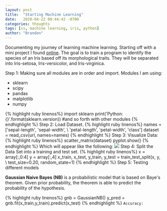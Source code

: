 ```yaml
---
layout: post
title:  "Starting Machine Learning"
date:   2020-04-22 00:44:42 -0700
categories: thoughts
tags: [cs, machine learning, iris, python]
author: "Brandon"
---
```

Documenting my journey of learning machine learning. Starting off with a mini project I found <a href = "https://machinelearningmastery.com/machine-learning-in-python-step-by-step/">online</a>. The goal is to train a program to identify the species of an Iris based off its morphological traits. They will be separated into Iris-setosa, Iris-versicolor, and Iris-virginica.

Step 1: Making sure all modules are in order and import. Modules I am using:
<ul>
<li>sklearn</li>
<li>scipy</li>
<li>pandas</li>
<li>matplotlib</li>
<li>numpy</li>
</ul>
{% highlight ruby linenos%}
import sklearn
print('Python: {}'.format(sklearn.version))
#and so forth with other modules
{% endhighlight %}
Step 2: Load Dataset.
{% highlight ruby linenos%}
names = ['sepal-length', 'sepal-width', \
'petal-length', 'petal-width', 'class']
dataset = read_csv(url, names=names)
{% endhighlight %}
Step 3: Visualize Data:
{% highlight ruby linenos%}
scatter_matrix(dataset)
pyplot.show()
{% endhighlight %}
Which will appear like the following:
<img src="{{site.baseurl}}/assets/img/iris_visualize_data.png">
Step 4: Split the Data Set into a training and test set.
{% highlight ruby linenos%}
x = array[:,0:4]
y = array[:,4]
x_train, x_test, y_train, y_test = train_test_split(x, y, \
  test_size=0.20, random_state=1)
{% endhighlight %}
Step 5: Testing different models

<b>Gaussian Naive Bayes (NB)</b> is a probabilistic model that is based on Baye's theorem. Given prior probability, the theorem is able to predict the probability of the hypothesis.

{% highlight ruby linenos%}
gnb = GaussianNB()
y_pred = gnb.fit(x_train,y_train).predict(x_test)
{% endhighlight %}
`Accuracy: `
